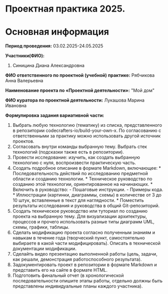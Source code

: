 # Проектная практика 2025.

# Основная информация

**Период проведения:** 
03.02.2025-24.05.2025

**Участники(ФИО):**
1. Синицина Диана Александровна

**ФИО ответственного по проектной (учебной) практике:**
Рябчикова Анна Валерьевна

**Наименование проекта по «Проектной деятельности»:**
"Мой дом"

**ФИО куратора по проектной деятельности:**
Лукашова Марина Ивановна

**Формулировка задания вариативной части:**
1. Выбрать любую технологию (тематику) из списка, представленного в репозитории codecrafters-io/build-your-own-x. По согласованию с ответственными за практику можно использовать другой источник проектов.
2. Согласовать внутри команды выбранную тему. Выбрать стек технологий (подсказки также есть в репозитории).
3. Провести исследование: изучить, как создать выбранную технологию с нуля, воспроизвести практическую часть.
4. Создать подробное описание в формате Markdown, включающее:
                                                            * Последовательность действий по исследованию предметной области и созданию технологии.
                                                            * Техническое руководство по созданию этой технологии, ориентированное на начинающих.
                                                            * Включить в руководство:
                                                                                    - Пошаговые инструкции.
                                                                                    - Примеры кода.
                                                            * Иллюстрации (картинки, диаграммы, схемы) в количестве от 3 до 10 штук, вставленные в текст для наглядности.
                                                            * Поместить результаты исследования и руководства в общий Git-репозиторий.
6. Создать техническое руководство или туториал по созданию проекта на выбранную тему. Для визуализации архитектуры, процессов и прочего использовать разные типы диаграмм UML, схемы, графики, таблицы.
7. Сделать модификацию проекта согласно полученным знаниям и навыкам в течение года (творческий пункт, самостоятельно выбираете в какой части модифицировать). Описать в технической документации модификации.
8. Сделайть видео презентацию выполненной работы (цель, задачи, как решали, демонстрация работоспособного результата).
9. Задокументировать проект в репозитории в формате Markdown и представить его на сайте в формате HTML.
10. Подготовить финальный отчет (в хронологической последовательности опишите этапы работы, отдельно должны быть представлены индивидуальные планы каждого участника).
